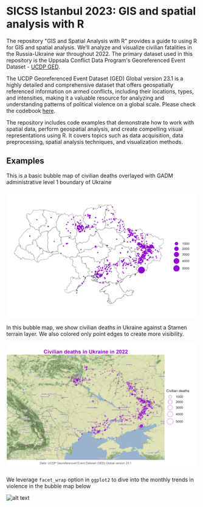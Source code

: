 # SICSS Istanbul 2023: GIS and spatial analysis with R

The repository "GIS and Spatial Analysis with R" provides a guide to using R for GIS and spatial analysis. We'll analyze and visualize civilian fatalities in the Russia-Ukraine war throughout 2022. The primary dataset used in this repository is the Uppsala Conflict Data Program's Georeferenced Event Dataset - [UCDP GED](https://ucdp.uu.se/downloads/index.html#ged_global).

The UCDP Georeferenced Event Dataset (GED) Global version 23.1 is a highly detailed and comprehensive dataset that offers geospatially referenced information on armed conflicts, including their locations, types, and intensities, making it a valuable resource for analyzing and understanding patterns of political violence on a global scale. Please check the codebook [here](https://ucdp.uu.se/downloads/ged/ged231.pdf).

The repository includes code examples that demonstrate how to work with spatial data, perform geospatial analysis, and create compelling visual representations using R. It covers topics such as data acquisition, data preprocessing, spatial analysis techniques, and visualization methods.

## Examples

This is a basic bubble map of civilian deaths overlayed with GADM administrative level 1 boundary of Ukraine

![alt text](https://github.com/milos-agathon/sicss-gis-with-r/blob/main/plot/map0.png?raw=true)

In this bubble map, we show civilian deaths in Ukraine against a Stamen terrain layer.
We also colored only point edges to create more visibility.

![alt text](https://github.com/milos-agathon/sicss-gis-with-r/blob/main/plot/map-1.png?raw=true)

We leverage `facet_wrap` option in `ggplot2` to dive into the monthly trends in violence in the bubble map below 

![alt text](https://github.com/milos-agathon/sicss-gis-with-r/blob/main/plot/map-2.png?raw=true)

